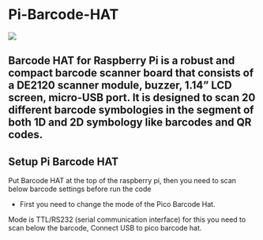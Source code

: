 # Pi-Barcode-HAT

<img src= "https://github.com/sbcshop/Pi-Barcode-HAT/blob/main/images/img2.png" />

## Barcode HAT for Raspberry Pi is a robust and compact barcode scanner board that consists of a DE2120 scanner module, buzzer, 1.14” LCD screen, micro-USB port. It is designed to scan 20 different barcode symbologies in the segment of both 1D and 2D symbology like barcodes and QR codes.

## Setup Pi Barcode HAT
Put Barcode HAT at the top of the raspberry pi, then you need to scan below barcode settings before run the code 
 * First you need to change the mode of the Pico Barcode Hat.

Mode is TTL/RS232 (serial communication interface) for this you need to scan below the barcode, Connect USB to pico barcode hat.
